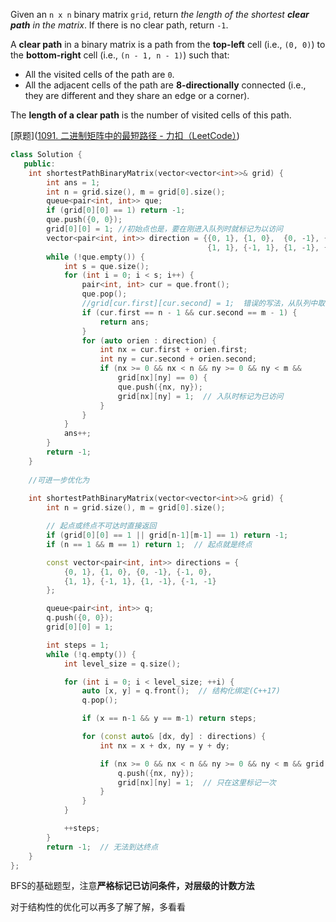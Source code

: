 Given an `n x n` binary matrix `grid`, return *the length of the shortest **clear path** in the matrix*. If there is no clear path, return `-1`.

A **clear path** in a binary matrix is a path from the **top-left** cell (i.e., `(0, 0)`) to the **bottom-right** cell (i.e., `(n - 1, n - 1)`) such that:

- All the visited cells of the path are `0`.
- All the adjacent cells of the path are **8-directionally** connected (i.e., they are different and they share an edge or a corner).

The **length of a clear path** is the number of visited cells of this path.

[原题]([1091. 二进制矩阵中的最短路径 - 力扣（LeetCode）](https://leetcode.cn/problems/shortest-path-in-binary-matrix/))

```cpp
class Solution {
   public:
    int shortestPathBinaryMatrix(vector<vector<int>>& grid) {
        int ans = 1;
        int n = grid.size(), m = grid[0].size();
        queue<pair<int, int>> que;
        if (grid[0][0] == 1) return -1;
        que.push({0, 0});
        grid[0][0] = 1;	//初始点也是，要在刚进入队列时就标记为以访问
        vector<pair<int, int>> direction = {{0, 1}, {1, 0},  {0, -1}, {-1, 0},
                                            {1, 1}, {-1, 1}, {1, -1}, {-1, -1}};
        while (!que.empty()) {
            int s = que.size();
            for (int i = 0; i < s; i++) {
                pair<int, int> cur = que.front();
                que.pop();
                //grid[cur.first][cur.second] = 1;	错误的写法，从队列中取出单元格时才标记已访问可能会导致同一个单元格可能被多次加入队列，造成重复计算
                if (cur.first == n - 1 && cur.second == m - 1) {
                    return ans;
                }
                for (auto orien : direction) {
                    int nx = cur.first + orien.first;
                    int ny = cur.second + orien.second;
                    if (nx >= 0 && nx < n && ny >= 0 && ny < m &&
                        grid[nx][ny] == 0) {
                        que.push({nx, ny});
                        grid[nx][ny] = 1;  // 入队时标记为已访问
                    }
                }
            }
            ans++;
        }
        return -1;
    }
    
    //可进一步优化为
    
    int shortestPathBinaryMatrix(vector<vector<int>>& grid) {
        int n = grid.size(), m = grid[0].size();

        // 起点或终点不可达时直接返回
        if (grid[0][0] == 1 || grid[n-1][m-1] == 1) return -1;
        if (n == 1 && m == 1) return 1;  // 起点就是终点

        const vector<pair<int, int>> directions = {
            {0, 1}, {1, 0}, {0, -1}, {-1, 0},
            {1, 1}, {-1, 1}, {1, -1}, {-1, -1}
        };

        queue<pair<int, int>> q;
        q.push({0, 0});
        grid[0][0] = 1;

        int steps = 1;
        while (!q.empty()) {
            int level_size = q.size();

            for (int i = 0; i < level_size; ++i) {
                auto [x, y] = q.front();  // 结构化绑定(C++17)
                q.pop();

                if (x == n-1 && y == m-1) return steps;

                for (const auto& [dx, dy] : directions) {
                    int nx = x + dx, ny = y + dy;

                    if (nx >= 0 && nx < n && ny >= 0 && ny < m && grid[nx][ny] == 0) {
                        q.push({nx, ny});
                        grid[nx][ny] = 1;  // 只在这里标记一次
                    }
                }
            }

            ++steps;
        }
    	return -1;  // 无法到达终点
    }
};
```

BFS的基础题型，注意**严格标记已访问条件，对层级的计数方法**

对于结构性的优化可以再多了解了解，多看看